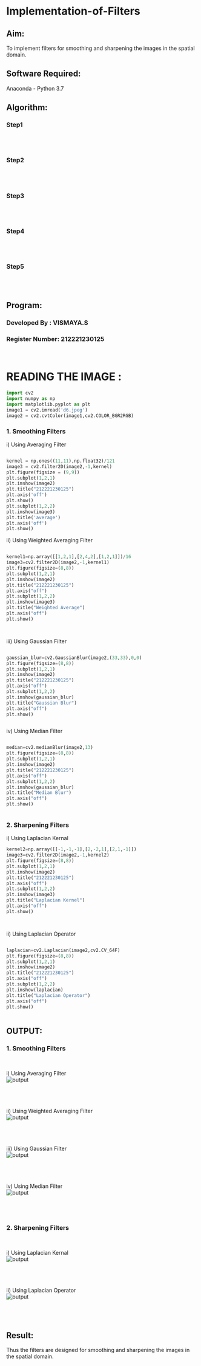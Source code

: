 # Implementation-of-Filters
## Aim:
To implement filters for smoothing and sharpening the images in the spatial domain.

## Software Required:
Anaconda - Python 3.7

## Algorithm:
### Step1
</br>
</br> 

### Step2
</br>
</br> 

### Step3
</br>
</br> 

### Step4
</br>
</br> 

### Step5
</br>
</br> 

## Program:
### Developed By   : VISMAYA.S
### Register Number: 212221230125
</br>

# READING THE IMAGE :

```Python 
import cv2
import numpy as np
import matplotlib.pyplot as plt
image1 = cv2.imread('d6.jpeg')
image2 = cv2.cvtColor(image1,cv2.COLOR_BGR2RGB)
```

### 1. Smoothing Filters

i) Using Averaging Filter
```Python

kernel = np.ones((11,11),np.float32)/121
image3 = cv2.filter2D(image2,-1,kernel)
plt.figure(figsize = (9,9))
plt.subplot(1,2,1)
plt.imshow(image2)
plt.title("212221230125")
plt.axis('off')
plt.show()
plt.subplot(1,2,2)
plt.imshow(image3)
plt.title('average')
plt.axis('off')
plt.show()


```
ii) Using Weighted Averaging Filter
```Python

kernel1=np.array([[1,2,1],[2,4,2],[1,2,1]])/16
image3=cv2.filter2D(image2,-1,kernel1)
plt.figure(figsize=(8,8))
plt.subplot(1,2,1)
plt.imshow(image2)
plt.title("212221230125")
plt.axis("off")
plt.subplot(1,2,2)
plt.imshow(image3)
plt.title("Weighted Average")
plt.axis("off")
plt.show()




```
iii) Using Gaussian Filter
```Python

gaussian_blur=cv2.GaussianBlur(image2,(33,33),0,0)
plt.figure(figsize=(8,8))
plt.subplot(1,2,1)
plt.imshow(image2)
plt.title("212221230125")
plt.axis("off")
plt.subplot(1,2,2)
plt.imshow(gaussian_blur)
plt.title("Gaussian Blur")
plt.axis("off")
plt.show()



```

iv) Using Median Filter
```Python

median=cv2.medianBlur(image2,13)
plt.figure(figsize=(8,8))
plt.subplot(1,2,1)
plt.imshow(image2)
plt.title("212221230125")
plt.axis("off")
plt.subplot(1,2,2)
plt.imshow(gaussian_blur)
plt.title("Median Blur")
plt.axis("off")
plt.show()



```

### 2. Sharpening Filters
i) Using Laplacian Kernal
```Python
kernel2=np.array([[-1,-1,-1],[2,-2,1],[2,1,-1]])
image3=cv2.filter2D(image2,-1,kernel2)
plt.figure(figsize=(8,8))
plt.subplot(1,2,1)
plt.imshow(image2)
plt.title("212221230125")
plt.axis("off")
plt.subplot(1,2,2)
plt.imshow(image3)
plt.title("Laplacian Kernel")
plt.axis("off")
plt.show()




```
ii) Using Laplacian Operator
```Python

laplacian=cv2.Laplacian(image2,cv2.CV_64F)
plt.figure(figsize=(8,8))
plt.subplot(1,2,1)
plt.imshow(image2)
plt.title("212221230125")
plt.axis("off")
plt.subplot(1,2,2)
plt.imshow(laplacian)
plt.title("Laplacian Operator")
plt.axis("off")
plt.show()



```

## OUTPUT:

### 1. Smoothing Filters
</br>

i) Using Averaging Filter
</br>![output](1.png)
</br>
</br>
</br>
</br>

ii) Using Weighted Averaging Filter
</br>![output](2.png)
</br>
</br>
</br>
</br>

iii) Using Gaussian Filter
</br>![output](3.png)
</br>
</br>
</br>
</br>

iv) Using Median Filter
</br>![output](4.png)
</br>
</br>
</br>
</br>

### 2. Sharpening Filters
</br>

i) Using Laplacian Kernal
</br>![output](5.png)
</br>
</br>
</br>
</br>

ii) Using Laplacian Operator
</br>![output](6.png)
</br>
</br>
</br>
</br>

## Result:
Thus the filters are designed for smoothing and sharpening the images in the spatial domain.
